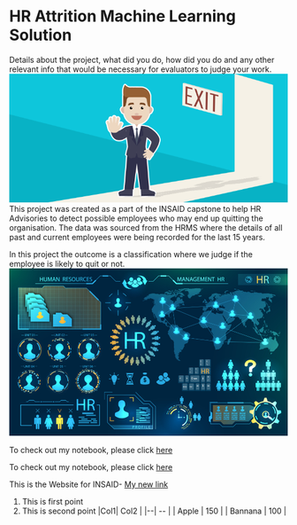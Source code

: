 # HR Attrition Machine Learning Solution

Details about the project, what did you do, how did you do and any other relevant info that would be necessary for evaluators to judge your work. 
![enter image description here](https://github.com/Kiren-Kumar/hr-employee-attrition/blob/main/Attrtion.png?raw=true)
This project was created as a part of the INSAID capstone to help HR Advisories to detect possible employees who may end up quitting the organisation. The data was sourced from the HRMS where the details of all past and current employees were being recorded for the last 15 years.

In this project the outcome is a classification where we judge if the employee is likely to quit or not.
![enter image description here](https://github.com/Kiren-Kumar/hr-employee-attrition/blob/main/hr-analytics-10.jpg?raw=true)

To check out my notebook, please click [here](https://github.com/Kiren-Kumar/hr-employee-attrition)



To check out my notebook, please click [here](https://github.com/Kiren-Kumar/hr-employee-attrition/blob/main/HR_Analytics.ipynb)

This is the Website for INSAID- [My new link](https://www.insaid.co/)

 1. This is first point
 2. This is second point
 |Col1|  Col2 |
 |--| -- |
 | Apple | 150 |
 | Bannana | 100 |
